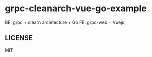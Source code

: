 # grpc-cleanarch-vue-go-example
BE: grpc + clearn architecture + Go
FE: grpc-web + Vuejs

## LICENSE
MIT
